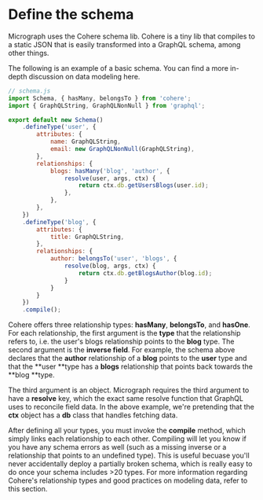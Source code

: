# Define the schema

Micrograph uses the Cohere schema lib. Cohere is a tiny lib that compiles to a static JSON that is easily transformed into a GraphQL schema, among other things.

The following is an example of a basic schema. You can find a more in-depth discussion on data modeling here.

```js
// schema.js
import Schema, { hasMany, belongsTo } from 'cohere';
import { GraphQLString, GraphQLNonNull } from 'graphql';

export default new Schema()
    .defineType('user', {
        attributes: {
            name: GraphQLString,
            email: new GraphQLNonNull(GraphQLString),
        },
        relationships: {
            blogs: hasMany('blog', 'author', {
                resolve(user, args, ctx) {
                    return ctx.db.getUsersBlogs(user.id);    
                },
            },
        },
    })
    .defineType('blog', {
        attributes: {
            title: GraphQLString,    
        },
        relationships: {
            author: belongsTo('user', 'blogs', {
                resolve(blog, args, ctx) {
                    return ctx.db.getBlogsAuthor(blog.id);
                }
            }
        }
    })
    .compile();
```

Cohere offers three relationship types: **hasMany**, **belongsTo**, and **hasOne**. For each relationship, the first argument is the **type** that the relationship refers to, i.e. the user's blogs relationship points to the **blog** type. The second argument is the **inverse field**. For example, the schema above declares that the **author** relationship of a **blog** points to the **user** type and that the **user **type has a **blogs** relationship that points back towards the **blog **type.

The third argument is an object. Micrograph requires the third argument to have a **resolve** key, which the exact same resolve function that GraphQL uses to reconcile field data. In the above example, we're pretending that the **ctx** object has a **db** class that handles fetching data.

After defining all your types, you must invoke the **compile** method, which simply links each relationship to each other. Compiling will let you know if you have any schema errors as well \(such as a missing inverse or a relationship that points to an undefined type\). This is useful becuase you'll never accidentally deploy a partially broken schema, which is really easy to do once your schema includes &gt;20 types. For more information regarding Cohere's relationship types and good practices on modeling data, refer to this section.
